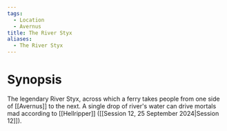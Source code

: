 ```yaml
---
tags:
  - Location
  - Avernus
title: The River Styx
aliases:
  - The River Styx
---
```

# Synopsis
The legendary River Styx, across which a ferry takes people from one side of [[Avernus]] to the next. A single drop of river's water can drive mortals mad according to [[Hellripper]] ([[Session 12, 25 September 2024|Session 12]]).